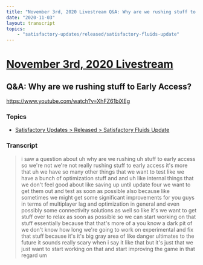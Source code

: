 ```yaml
---
title: "November 3rd, 2020 Livestream Q&A: Why are we rushing stuff to Early Access?"
date: "2020-11-03"
layout: transcript
topics:
    - "satisfactory-updates/released/satisfactory-fluids-update"
---
```

# [November 3rd, 2020 Livestream](../2020-11-03.md)
## Q&A: Why are we rushing stuff to Early Access?
https://www.youtube.com/watch?v=XhFZ61biXEg

### Topics
* [Satisfactory Updates > Released > Satisfactory Fluids Update](../topics/satisfactory-updates/released/satisfactory-fluids-update.md)

### Transcript

> i saw a question about uh why are we rushing uh stuff to early access so we're not we're not really rushing stuff to early access it's more that uh we have so many other things that we want to test like we have a bunch of optimization stuff and and uh like internal things that we don't feel good about like saving up until update four we want to get them out and test as soon as possible also because like sometimes we might get some significant improvements for you guys in terms of multiplayer lag and optimization in general and even possibly some connectivity solutions as well so like it's we want to get stuff over to relax as soon as possible so we can start working on that stuff essentially because that that's more of a you know a dark pit of we don't know how long we're going to work on experimental and fix that stuff because it's it's big gray area of like danger ultimates to the future it sounds really scary when i say it like that but it's just that we just want to start working on that and start improving the game in that regard um
